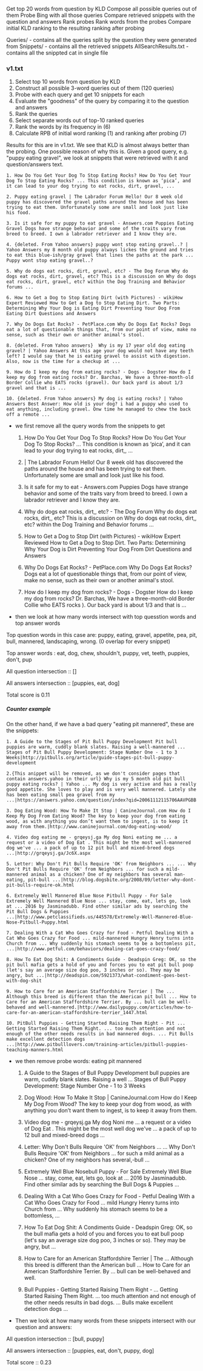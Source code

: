 Get top 20 words from question by KLD
Compose all possible queries out of them 
Probe Bing with all those queries
Compare retrieved snippets with the question and answers
Rank probes
Rank words from the probes
Compare initial KLD ranking to the resulting ranking after probing


Queries/ - contains all the queries split by the question they were generated from
Snippets/  - contains all the retrieved snippets
AllSearchResults.txt - contains all the snippted cat in single file


### v1.txt 

1. Select top 10 words from question by KLD
2. Construct all possible 3-word queries out of them (120 queries)
3. Probe with each query and get 10 snippets for each
4. Evaluate the "goodness" of the query by comparing it to the question and answers
5. Rank the queries
6. Select separate words out of top-10 ranked queries
7. Rank the words by its frequency in (6)
8. Calculate RPB of initial word ranking (1) and ranking after probing (7)

Results for this are in v1.txt. We see that KLD is almost always better than the probing. 
One possible reason of why this is. 
Given a good query, e.g. "puppy eating gravel", we look at snippets that were retrieved with it and question/answers text. 

    1. How Do You Get Your Dog To Stop Eating Rocks? How Do You Get Your Dog To Stop Eating Rocks? ... This condition is known as ‘pica’, and it can lead to your dog trying to eat rocks, dirt, gravel, ...

    2. Puppy eating gravel | The Labrador Forum Hello! Our 8 week old puppy has discovered the gravel paths around the house and has been trying to eat them. Unfortunately some are small and look just like his food.

    3. Is it safe for my puppy to eat gravel - Answers.com Puppies Eating Gravel Dogs have strange behavior and some of the traits vary from breed to breed. I own a labrador retriever and I know they are.

    4. {deleted. From Yahoo answers} puppy wont stop eating gravel..? | Yahoo Answers my 8 month old puppy always lickes the ground and tries to eat this blue-ish/gray gravel that lines the paths at the park ... Puppy wont stop eating gravel..?

    5. Why do dogs eat rocks, dirt, gravel, etc? - The Dog Forum Why do dogs eat rocks, dirt, gravel, etc? This is a discussion on Why do dogs eat rocks, dirt, gravel, etc? within the Dog Training and Behavior forums ...

    6. How to Get a Dog to Stop Eating Dirt (with Pictures) - wikiHow Expert Reviewed How to Get a Dog to Stop Eating Dirt. Two Parts: Determining Why Your Dog is Eating Dirt Preventing Your Dog From Eating Dirt Questions and Answers

    7. Why Do Dogs Eat Rocks? - PetPlace.com Why Do Dogs Eat Rocks? Dogs eat a lot of questionable things that, from our point of view, make no sense, such as their own or another animal's stool.

    8. {deleted. From Yahoo answers}  Why is my 17 year old dog eating gravel? | Yahoo Answers At this age your dog would not have any teeth left? I would say that he is eating gravel to assist with digestion. Also, now is the time for a checkup at ...

    9. How do I keep my dog from eating rocks? - Dogs - Dogster How do I keep my dog from eating rocks? Dr. Barchas, We have a three-month-old Border Collie who EATS rocks (gravel). Our back yard is about 1/3 gravel and that is ...

    10. {deleted. From Yahoo answers} My dog is eating rocks? | Yahoo Answers Best Answer: How old is your dog? i had a puppy who used to eat anything, including gravel. Onw time he managed to chew the back off a remote ...

* we first remove all the query words from the snippets to get


    1. How Do You Get Your Dog To Stop Rocks? How Do You Get Your Dog To Stop Rocks? ... This condition is known as ‘pica’, and it can lead to your dog trying to eat rocks, dirt,, ...

    2. | The Labrador Forum Hello! Our 8 week old has discovered the paths around the house and has been trying to eat them. Unfortunately some are small and look just like his food.

    3. Is it safe for my to eat - Answers.com Puppies Dogs have strange behavior and some of the traits vary from breed to breed. I own a labrador retriever and I know they are.

    5. Why do dogs eat rocks, dirt,, etc? - The Dog Forum Why do dogs eat rocks, dirt,, etc? This is a discussion on Why do dogs eat rocks, dirt,, etc? within the Dog Training and Behavior forums ...

    6. How to Get a Dog to Stop Dirt (with Pictures) - wikiHow Expert Reviewed How to Get a Dog to Stop Dirt. Two Parts: Determining Why Your Dog is Dirt Preventing Your Dog From Dirt Questions and Answers

    7. Why Do Dogs Eat Rocks? - PetPlace.com Why Do Dogs Eat Rocks? Dogs eat a lot of questionable things that, from our point of view, make no sense, such as their own or another animal's stool.

    9. How do I keep my dog from rocks? - Dogs - Dogster How do I keep my dog from rocks? Dr. Barchas, We have a three-month-old Border Collie who EATS rocks ). Our back yard is about 1/3 and that is ...

* then we look at how many words intersect with top quesstion words and top answer words

Top question words in this case are: puppy, eating, gravel, appetite, pea, pit, bull, mannered, landscaping, wrong. (0 overlap for every snippet)

Top answer words : eat, dog, chew, shouldn't, puppy, vet, teeth, puppies, don't, pup

All question intersection :: []

All answers intersection :: [puppies, eat, dog]

Total score is 0.11


##### Counter example
On the other hand, if we have a bad query "eating pit mannered", these are the snippets:

    1. A Guide to the Stages of Pit Bull Puppy Development Pit bull puppies are warm, cuddly blank slates. Raising a well-mannered ... Stages of Pit Bull Puppy Development: Stage Number One - 1 to 3 Weeks|http://pitbulls.org/article/guide-stages-pit-bull-puppy-development

    2.{This anippet will be removed, as we don't consider pages that contain answers.yahoo in their url} Why is my 5 month old pit bull puppy eating rocks? | Yahoo ... My dog is very active and has a really good appetite. She loves to play and is very well mannered. Lately she has been eating small pea gravel from my ...|https://answers.yahoo.com/question/index?qid=20061112115706AAVPGBB 

    3. Dog Eating Wood: How To Make It Stop | CanineJournal.com How do I Keep My Dog From Eating Wood? The key to keep your dog from eating wood, as with anything you don’t want them to ingest, is to keep it away from them.|http://www.caninejournal.com/dog-eating-wood/

    4. Video dog eating me - grqeysj.ga My dog Noni eating me ... a request or a video of Dog Eat . This might be the most well-mannered dog we've ... a pack of up to 12 pit bull and mixed-breed dogs ...|http://grqeysj.ga/Jc6X.aspx

    5. Letter: Why Don't Pit Bulls Require 'OK' from Neighbors ... ... Why Don't Pit Bulls Require 'OK' from Neighbors ... for such a mild-mannered animal as a chicken? One of my neighbors has several man-eating, pit-bull ...|http://blog.dogsbite.org/2008/09/letter-why-dont-pit-bulls-require-ok.html

    6. Extremely Well Mannered Blue Nose Pitbull Puppy - For Sale Extremely Well Mannered Blue Nose ... stay, come, eat, lets go, look at ... 2016 by Jasminadubb. Find other similar ads by searching the Pit Bull Dogs & Puppies ...|http://www.petclassifieds.us/445578/Extremely-Well-Mannered-Blue-Nose-Pitbull-Puppy.html

    7. Dealing With a Cat Who Goes Crazy for Food - Petful Dealing With a Cat Who Goes Crazy for Food ... mild-mannered Hungry Henry turns into Church from ... Why suddenly his stomach seems to be a bottomless pit, ...|http://www.petful.com/behaviors/dealing-cat-goes-crazy-food/

    8. How To Eat Dog Shit: A Condiments Guide - Deadspin Greg: OK, so the pit bull mafia gets a hold of you and forces you to eat pit bull poop (let's say an average size dog poo, 3 inches or so). They may be angry, but ...|http://deadspin.com/5921373/what-condiment-goes-best-with-dog-shit

    9. How to Care for an American Staffordshire Terrier | The ... Although this breed is different than the American pit bull ... How to Care for an American Staffordshire Terrier. By ... bull can be well-behaved and well-mannered.|http://www.dailypuppy.com/articles/how-to-care-for-an-american-staffordshire-terrier_1447.html

    10. PitBull Puppies - Getting Started Raising Them Right - Pit ... Getting Started Raising Them Right. ... too much attention and not enough of the other needs results in bad mannered dogs. ... Pit Bulls make excellent detection dogs ...|http://www.pitbulllovers.com/training-articles/pitbull-puppies-teaching-manners.html

* we then remove probe words: eating pit mannered

    1. A Guide to the Stages of Bull Puppy Development bull puppies are warm, cuddly blank slates. Raising a well ... Stages of Bull Puppy Development: Stage Number One - 1 to 3 Weeks

    3. Dog  Wood: How To Make It Stop | CanineJournal.com How do I Keep My Dog From  Wood? The key to keep your dog from  wood, as with anything you don’t want them to ingest, is to keep it away from them.

    4. Video dog  me - grqeysj.ga My dog Noni  me ... a request or a video of Dog Eat . This might be the most well dog we've ... a pack of up to 12 bull and mixed-breed dogs ...

    5. Letter: Why Don't Bulls Require 'OK' from Neighbors ... ... Why Don't Bulls Require 'OK' from Neighbors ... for such a mild animal as a chicken? One of my neighbors has several,-bull ...

    6. Extremely Well Blue Nosebull Puppy - For Sale Extremely Well Blue Nose ... stay, come, eat, lets go, look at ... 2016 by Jasminadubb. Find other similar ads by searching the Bull Dogs & Puppies ...

    7. Dealing With a Cat Who Goes Crazy for Food - Petful Dealing With a Cat Who Goes Crazy for Food ... mild Hungry Henry turns into Church from ... Why suddenly his stomach seems to be a bottomless, ...

    8. How To Eat Dog Shit: A Condiments Guide - Deadspin Greg: OK, so the bull mafia gets a hold of you and forces you to eat bull poop (let's say an average size dog poo, 3 inches or so). They may be angry, but ...

    9. How to Care for an American Staffordshire Terrier | The ... Although this breed is different than the American bull ... How to Care for an American Staffordshire Terrier. By ... bull can be well-behaved and well.

    10. Bull Puppies - Getting Started Raising Them Right - ... Getting Started Raising Them Right. ... too much attention and not enough of the other needs results in bad dogs. ... Bulls make excellent detection dogs ...

* Then we look at how many words from these snippets intersect with our question and answers:

All question intersection :: [bull, puppy]

All answers intersection :: [puppies, eat, don't, puppy, dog]

Total score ::  0.23
